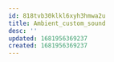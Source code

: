 ```yaml
---
id: 818tvb30klkl6xyh3hmwa2u
title: Ambient_custom_sound
desc: ''
updated: 1681956369237
created: 1681956369237
---
```

